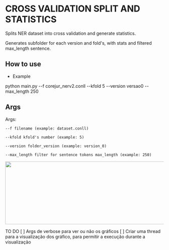 # CROSS VALIDATION SPLIT AND STATISTICS
Splits NER dataset into cross validation and generate statistics.

Generates subfolder for each version and fold's, with stats and filtered max_length sentence.


## How to use 
- Example

python main.py --f corejur_nerv2.conll --kfold 5 --version versao0 --max_length 250



## Args 
Args:

    --f filename (example: dataset.conll)
    
    --kfold kfold's number (example: 5)
    
    --version folder_version (example: version_0)
    
    --max_length filter for sentence tokens max_length (example: 250)
    


<img src="https://user-images.githubusercontent.com/58753373/157150045-d1749366-3ac8-412b-b71d-20b89105793d.png" width="600" height="200">


TO DO
[ ] Args de verbose para ver ou não os gráficos
[ ] Criar uma thread para a visualização dos gráfico, para permitir a execução durante a visualização
